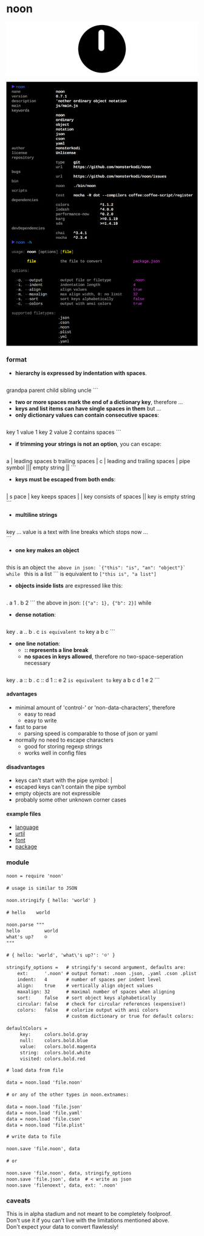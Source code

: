 # noon

![icon](./img/icon.png)

![noon](./img/noon.png)

### format

- **hierarchy is expressed by indentation with spaces**.
    ```
grandpa
    parent
        child
        sibling
    uncle
    ```          
- **two or more spaces mark the end of a dictionary key**, therefore ...
- **keys and list items can have single spaces in them** but ...
- **only dictionary values can contain consecutive spaces**:
    ```
key 1    value 1
key 2    value 2 contains    spaces
    ```     
- **if trimming your strings is not an option**, you can escape:
    ```
a             |  leading spaces
b             trailing spaces  |
c             |  leading and trailing spaces  |
pipe symbol   |||
empty string  ||
    ```     
- **keys must be escaped from both ends**:
    ```
| s  pace |  key keeps spaces
|    |       key consists of spaces
||           key is empty string
    ```     
- **multiline strings**
    ```
key  ...
value is
a text with
line breaks
which stops
now
...  
    ```
- **one key makes an object**
    ```
this is
an   object
    ```
    the above in json: `{"this": "is", "an": "object"}` while 
    ```
this is
a list
    ``` 
    is equivalent to `["this is", "a list"]`
- **objects inside lists** are expressed like this:
    ```
.
    a  1
.
    b  2
    ```
    the above in json: `[{"a": 1}, {"b": 2}]` while
- **dense notation**:
    ```
key  . a .. b . c
    ```
    is equivalent to
    ```
key
    a
        b
    c
    ```
- **one line notation**:
    - **:: represents a line break**
    - **no spaces in keys allowed**, therefore no two-space-seperation necessary
    ```
key . a :: b . c :: d 1 :: e 2
    ```
      is equivalent to
    ```
key
    a
b
    c
d   1
e   2
    ```

#### advantages

- minimal amount of 'control-' or 'non-data-characters', therefore
    - easy to read
    - easy to write
- fast to parse 
    - parsing speed is comparable to those of json or yaml
- normally no need to escape characters
    - good for storing regexp strings
    - works well in config files

#### disadvantages
  
- keys can't start with the pipe symbol: |
- escaped keys can't contain the pipe symbol
- empty objects are not expressible
- probably some other unknown corner cases

#### example files

* [language](https://github.com/monsterkodi/language-noon/blob/master/grammars/noon.noon)
* [urtil](https://github.com/monsterkodi/urtil/blob/gh-pages/examples/example)
* [font](https://github.com/monsterkodi/salter/blob/master/font.noon)
* [package](https://github.com/monsterkodi/noon/blob/master/package.noon)

### module

```coffee-script
noon = require 'noon'

# usage is similar to JSON 

noon.stringify { hello: 'world' }

# hello    world

noon.parse """
hello         world
what's up?    ☺
"""

# { hello: 'world', 'what\'s up?': '☺' }

stringify_options =   # stringify's second argument, defaults are: 
    ext:      '.noon' # output format: .noon .json, .yaml .cson .plist
    indent:   4       # number of spaces per indent level
    align:    true    # vertically align object values
    maxalign: 32      # maximal number of spaces when aligning
    sort:     false   # sort object keys alphabetically
    circular: false   # check for circular references (expensive!)
    colors:   false   # colorize output with ansi colors
                      # custom dictionary or true for default colors:

defaultColors =
     key:     colors.bold.gray
     null:    colors.bold.blue
     value:   colors.bold.magenta
     string:  colors.bold.white
     visited: colors.bold.red

```

```coffee-script
# load data from file 

data = noon.load 'file.noon' 

# or any of the other types in noon.extnames:

data = noon.load 'file.json'
data = noon.load 'file.yaml'
data = noon.load 'file.cson'
data = noon.load 'file.plist'

```

```coffee-script
# write data to file

noon.save 'file.noon', data

# or 

noon.save 'file.noon', data, stringify_options
noon.save 'file.json', data  # < write as json
noon.save 'filenoext', data, ext: '.noon'

```

### caveats

This is in alpha stadium and not meant to be completely foolproof.  
Don't use it if you can't live with the limitations mentioned above.  
Don't expect your data to convert flawlessly!
